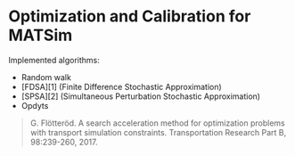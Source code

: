 # Optimization and Calibration for MATSim

Implemented algorithms:

- Random walk
- [FDSA][1] (Finite Difference Stochastic Approximation)
- [SPSA][2] (Simultaneous Perturbation Stochastic Approximation)
- Opdyts
> G. Flötteröd. A search acceleration method for optimization problems with transport simulation constraints. Transportation Research Part B, 98:239-260, 2017.

